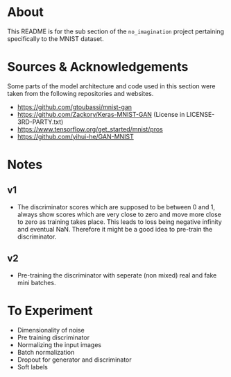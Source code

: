 # About
This README is for the sub section of the `no_imagination` project pertaining specifically to the MNIST dataset.

# Sources & Acknowledgements
Some parts of the model architecture and code used in this section were taken from the following repositories and websites.
* https://github.com/gtoubassi/mnist-gan
* https://github.com/Zackory/Keras-MNIST-GAN (License in LICENSE-3RD-PARTY.txt)
* https://www.tensorflow.org/get_started/mnist/pros
* https://github.com/yihui-he/GAN-MNIST


# Notes
## v1
- The discriminator scores which are supposed to be between 0 and 1, always show scores which are very close to zero and move more close to zero as training takes place. This leads to loss being negative infinity and eventual NaN. Therefore it might be a good idea to pre-train the discriminator.

## v2
- Pre-training the discriminator with seperate (non mixed) real and fake mini batches.


# To Experiment
* Dimensionality of noise
* Pre training discriminator
* Normalizing the input images
* Batch normalization
* Dropout for generator and discriminator
* Soft labels
